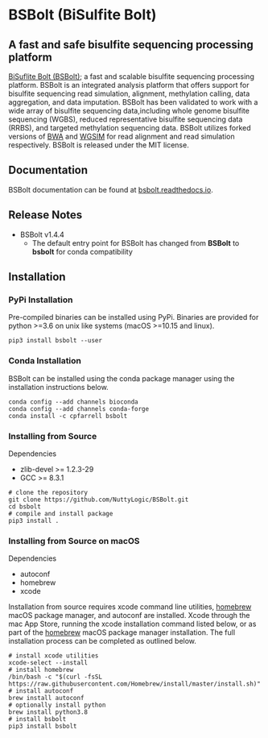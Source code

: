 # **BSBolt (BiSulfite Bolt)**
## A fast and safe bisulfite sequencing processing platform

[BiSuflite Bolt (BSBolt)](https://github.com/NuttyLogic/BSBolt); a fast and scalable bisulfite sequencing 
processing platform. BSBolt is an integrated analysis platform that offers support for bisulfite sequencing 
read simulation, alignment, methylation calling, data aggregation, and data imputation. BSBolt has been validated 
to work with a wide array of bisulfite sequencing data,including whole genome bisulfite sequencing (WGBS), 
reduced representative bisulfite sequencing data (RRBS), and targeted methylation sequencing data. 
BSBolt utilizes forked versions of [BWA](https://github.com/lh3/bwa) 
and [WGSIM](https://github.com/lh3/wgsim) for read alignment and read simulation respectively. 
BSBolt is released under the MIT license.
 
## Documentation

BSBolt documentation can be found at [bsbolt.readthedocs.io](https://bsbolt.readthedocs.io).

## Release Notes
- BSBolt v1.4.4
    - The default entry point for BSBolt has changed from **BSBolt** to **bsbolt** for conda compatibility 

## Installation

### **PyPi Installation**

Pre-compiled binaries can be installed using PyPi. Binaries are provided for python >=3.6
on unix like systems (macOS >=10.15 and linux).

```shell
pip3 install bsbolt --user
```

### **Conda Installation**

BSBolt can be installed using the conda package manager using the installation instructions below. 

```shell
conda config --add channels bioconda
conda config --add channels conda-forge
conda install -c cpfarrell bsbolt
```

### **Installing from Source**

Dependencies

* zlib-devel >= 1.2.3-29
* GCC >= 8.3.1

```shell
# clone the repository
git clone https://github.com/NuttyLogic/BSBolt.git
cd bsbolt
# compile and install package
pip3 install .
```

### **Installing from Source on macOS**

Dependencies 
* autoconf
* homebrew
* xcode

Installation from source requires xcode command line utilities, [homebrew](https://brew.sh/) macOS package manager, 
and autoconf are installed. Xcode through the mac App Store, running the xcode installation command listed below, 
or as part of the [homebrew](https://brew.sh/) macOS package manager installation. The full installation process
can be completed as outlined below.

```shell script
# install xcode utilities
xcode-select --install
# install homebrew
/bin/bash -c "$(curl -fsSL https://raw.githubusercontent.com/Homebrew/install/master/install.sh)"
# install autoconf
brew install autoconf
# optionally install python
brew install python3.8
# install bsbolt
pip3 install bsbolt
```


